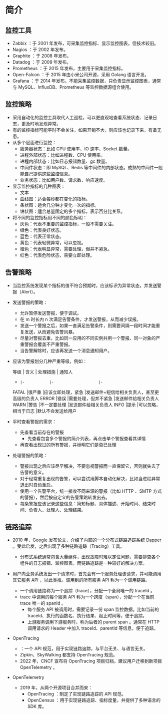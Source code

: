 # 简介

## 监控工具

- Zabbix ：于 2001 年发布，可采集监控指标、显示监控图表，但技术较旧。
- Nagios ：于 2002 年发布。
- Graphite ：于 2008 年发布。
- Datadog ：于 2009 年发布。
- Prometheus ：于 2015 年发布，主要用于采集监控指标。
- Open-Falcon ：于 2015 年由小米公司开源，采用 Golang 语言开发。
- Grafana ：于 2014 年发布。不能采集监控数据，只负责显示监控图表，通常与 MySQL、InfluxDB、Prometheus 等监控数据源组合使用。

## 监控策略

- 采用自动化的监控工具取代人工巡检，可以更直观地查看系统状态、记录日志，更及时地发现异常。
- 有的监控指标可能平时不会关注，如果开销不大，则应该也记录下来，有备无患。
- 从多个层面进行监控：
  - 服务器状态：比如 CPU 使用率、IO 速率、Socket 数量。
  - 进程外部状态：比如进程数、CPU 使用率。
  - 进程内部状态：比如日志报错数量、gc 数量。
  - 中间件状态：即 MySQL、Redis 等中间件的内部状态。成熟的中间件一般能自己提供这些监控信息。
  - 业务状态：比如用户数、请求数、响应速度。
- 显示监控指标的几种图表：
  - 文本
  - 曲线图：适合每秒都在变化的指标。
  - 条状图：适合几分钟才变化一次的指标。
  - 饼状图：适合总量固定的多个指标，表示百分比关系。
- 将不同的监控指标用不同的颜色标明：
  - 灰色：代表不重要的监控指标，一般不需要关注。
  - 绿色：代表良好状态。
  - 蓝色：代表正常状态。
  - 黄色：代表轻微异常，可以忽视。
  - 橙色：代表明显异常，需要处理，但并不紧急。
  - 红色：代表危险状态，需要立即处理。

## 告警策略

- 当监控系统发现某个指标的值不符合预期时，应该标识为异常状态，并发送警报（Alert）。
- 发送警报的策略：
  - 允许暂停发送警报，便于调试。
  - 在 m 时长内 n 次满足告警条件，才发送警报，从而减少误报。
  - 发送一个警报之后，如果一直满足告警条件，则需要间隔一段时间才能重复发送，从而避免告警风暴。
  - 尽量对警报去重，比如同一应用的不同实例共用一个警报、同一对象的严重警报会覆盖不严重警报。
  - 当告警解除时，应该再发送一个消息通知用户。
- 应该为警报划分几种严重等级，例如：

  等级  | 含义        | 处理措施            | 通知人
  -     |-           |-                    |-
  FATAL |很严重       |应该立即处理，紧急     |发送邮件+短信给相关负责人，甚至更高级的负责人
  ERROR |错误         |需要处理，但并不紧急   |发送邮件给相关负责人
  WARN  |警告         |不一定要处理          |发送邮件给相关负责人
  INFO  |提示         |可以忽略，相当于日志   |默认不会发送给用户

- 平时查看警报的需求：
  - 先查看当前存在的警报
    - 先查看包含多个警报的简介列表，再点击单个警报查看其详情
  - 再查看出现过的所有警报，并标明它们是否已处理

- 处理警报的策略：
  - 警报出现之后应该尽早解决，不要忽视警报而一直保留它，否则就失去了告警的意义。
  - 对于经常重复出现的告警，可以尝试用脚本自动化解决，比如当进程异常退出时自动重启。
  - 使用一个告警平台，统一接收不同来源的警报（比如 HTTP 、SMTP 方式的警报），然后按自定义的告警策略转发出去。
  - 每条警报应该记录这些信息：简短标题、具体描述、开始时间、结束时间、负责人、处理人、处理结果。

## 链路追踪

- 2010 年，Google 发布论文，介绍了内部的一个分布式链路追踪系统 Dapper 。受此启发，之后出现了多种链路追踪（Tracing）工具。
  - 分布式系统通常包含大量组件，出现故障时难以定位问题，需要排查各个组件的日志报错、监控图表。而链路追踪是一种较好的解决方案。

- 用户向业务系统发出一个请求时，首先会有一个服务处理该请求，并可能调用其它服务 API ，以此类推。调用到的所有服务 API 称为一个调用链路。
  - 一个调用链路称为一个追踪（trace），分配一个全局唯一的 traceId 。
  - trace 中调用的每个服务 API 称为一个跨度（span），分配一个在当前 trace 唯一的 spanId 。
    - 每个服务 API 被调用时，需要记录一份 span 监控数据。比如当前的 traceId、执行的函数名、执行结果、起止时间等，便于追踪。
    - 上游服务调用下游服务时，称为后者的 parent span 。通常在 HTTP 调用请求的 Header 中加入 traceId、parentId 等信息，便于追踪。

- OpenTracing
  - ：一个 API 规范，用于实现链路追踪，与平台无关、与语言无关。
  - Zipkin、SkyWalking 都支持 OpenTracing 规范。
  - 2022 年，CNCF 宣布将 OpenTracing 项目归档，建议用户迁移到新项目 OpenTelemetry 。
- OpenTelemetry
  - 2019 年，从两个开源项目合并而来：
    - OpenTracing ：制定了实现链路追踪的 API 规范。
    - OpenCensus ：用于实现链路追踪、指标度量，并提供了多种语言的 SDK 库。
